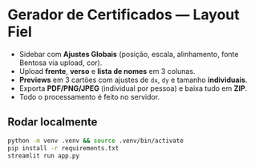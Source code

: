 
# Gerador de Certificados — Layout Fiel

- Sidebar com **Ajustes Globais** (posição, escala, alinhamento, fonte Bentosa via upload, cor).
- Upload **frente**, **verso** e **lista de nomes** em 3 colunas.
- **Previews** em 3 cartões com ajustes de `dx`, `dy` e tamanho **individuais**.
- Exporta **PDF/PNG/JPEG** (individual por pessoa) e baixa tudo em **ZIP**.
- Todo o processamento é feito no servidor.

## Rodar localmente
```bash
python -m venv .venv && source .venv/bin/activate
pip install -r requirements.txt
streamlit run app.py
```
